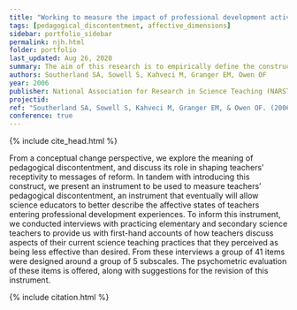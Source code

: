 ```yaml
---
title: "Working to measure the impact of professional development activities: Developing an instrument to quantify pedagogical discontentment"
tags: [pedagogical_discontentment, affective_dimensions]
sidebar: portfolio_sidebar
permalink: njh.html
folder: portfolio
last_updated: Aug 26, 2020
summary: The aim of this research is to empirically define the construct of science teachers’ pedagogical discontentment, a construct that describes teachers’ lack of satisfaction or contentment that occurs when they recognize a mismatch between their own pedagogical beliefs and goals and their actual classroom practices.
authors: Southerland SA, Sowell S, Kahveci M, Granger EM, Owen OF
year: 2006
publisher: National Association for Research in Science Teaching (NARST)
projectid:
ref: "Southerland SA, Sowell S, Kahveci M, Granger EM, & Owen OF. (2006). <i>Working to measure the impact of professional development activities: Developing an instrument to quantify pedagogical discontentment</i>. Paper presented at the National Association for Research in Science Teaching (NARST). San Francisco, USA. April 4 - 7, 2006."
conference: true
---
```


{% include cite_head.html %}

From a conceptual change perspective, we explore the meaning of pedagogical discontentment, and discuss its role in shaping teachers’ receptivity to messages of reform. In tandem with introducing this construct, we present an instrument to be used to measure teachers’ pedagogical discontentment, an instrument that eventually will allow science educators to better describe the affective states of teachers entering professional development experiences. To inform this instrument, we conducted interviews with practicing elementary and secondary science teachers to provide us with first-hand accounts of how teachers discuss aspects of their current science teaching practices that they perceived as being less effective than desired. From these interviews a group of 41 items were designed around a group of 5 subscales. The psychometric evaluation of these items is offered, along with suggestions for the revision of this instrument.

{% include citation.html %}